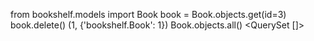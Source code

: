 from bookshelf.models import Book
book = Book.objects.get(id=3)
book.delete()
(1, {'bookshelf.Book': 1})
Book.objects.all()
<QuerySet []>